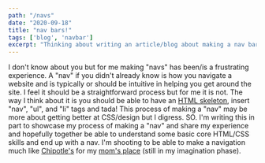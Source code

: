 ```yaml
---
path: "/navs"
date: "2020-09-18"
title: "nav bars!"
tags: ['blog', 'navbar']
excerpt: "Thinking about writing an article/blog about making a nav bar"
---
```


I don't know about you but for me making "navs" has been/is a frustrating experience. A "nav" if you didn't already know is how you navigate a website and is 
typically or should be intuitive in helping you get around the site. I feel it should be a straightforward process but for me it is not. The way I think about it is you 
should be able to have an [HTML skeleton](https://www.sitepoint.com/a-basic-html5-template/), insert "nav", "ul", and "li" tags and tada!
This process of making a "nav" may be more about getting better at CSS/design but I digress. SO. I'm writing this
in part to showcase my process of making a "nav" and share my experience and hopefully together be able to understand some basic
core HTML/CSS skills and end up with a nav. I'm shooting to be able to make a navigation much like [Chipotle's](https://www.chipotle.com/) for my 
[mom's place](https://www.orderoliviascafe.com/) (still in my imagination phase).
